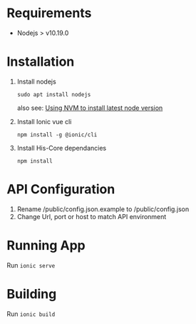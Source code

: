 # Requirements

- Nodejs > v10.19.0

# Installation

1. Install nodejs

    `sudo apt install nodejs`

    also see: [Using NVM to install latest node version](https://www.digitalocean.com/community/tutorials/how-to-install-node-js-on-ubuntu-18-04)

2. Install Ionic vue cli

    `npm install -g @ionic/cli`

3. Install His-Core dependancies

    `npm install`

# API Configuration

1. Rename /public/config.json.example to /public/config.json
2. Change Url, port or host to match API environment

# Running App

Run `ionic serve`

# Building
Run `ionic build`